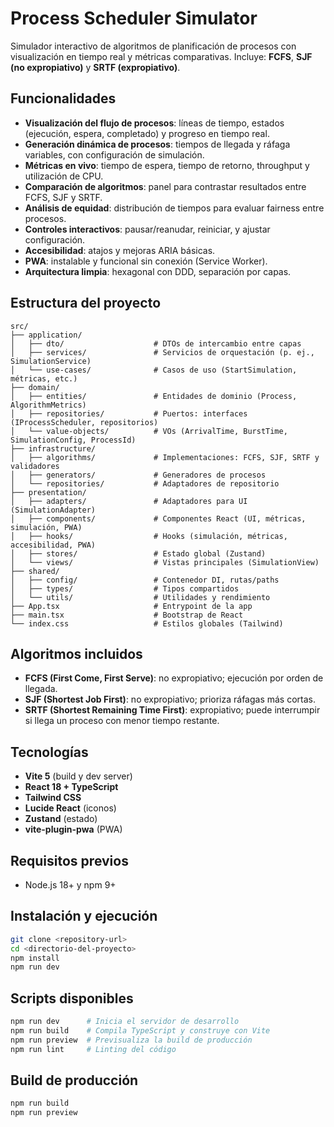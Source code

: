 # Process Scheduler Simulator

Simulador interactivo de algoritmos de planificación de procesos con visualización en tiempo real y métricas comparativas. Incluye: **FCFS**, **SJF (no expropiativo)** y **SRTF (expropiativo)**.

## Funcionalidades

- **Visualización del flujo de procesos**: líneas de tiempo, estados (ejecución, espera, completado) y progreso en tiempo real.
- **Generación dinámica de procesos**: tiempos de llegada y ráfaga variables, con configuración de simulación.
- **Métricas en vivo**: tiempo de espera, tiempo de retorno, throughput y utilización de CPU.
- **Comparación de algoritmos**: panel para contrastar resultados entre FCFS, SJF y SRTF.
- **Análisis de equidad**: distribución de tiempos para evaluar fairness entre procesos.
- **Controles interactivos**: pausar/reanudar, reiniciar, y ajustar configuración.
- **Accesibilidad**: atajos y mejoras ARIA básicas.
- **PWA**: instalable y funcional sin conexión (Service Worker).
- **Arquitectura limpia**: hexagonal con DDD, separación por capas.

## Estructura del proyecto

```
src/
├── application/
│   ├── dto/                    # DTOs de intercambio entre capas
│   ├── services/               # Servicios de orquestación (p. ej., SimulationService)
│   └── use-cases/              # Casos de uso (StartSimulation, métricas, etc.)
├── domain/
│   ├── entities/               # Entidades de dominio (Process, AlgorithmMetrics)
│   ├── repositories/           # Puertos: interfaces (IProcessScheduler, repositorios)
│   └── value-objects/          # VOs (ArrivalTime, BurstTime, SimulationConfig, ProcessId)
├── infrastructure/
│   ├── algorithms/             # Implementaciones: FCFS, SJF, SRTF y validadores
│   ├── generators/             # Generadores de procesos
│   └── repositories/           # Adaptadores de repositorio
├── presentation/
│   ├── adapters/               # Adaptadores para UI (SimulationAdapter)
│   ├── components/             # Componentes React (UI, métricas, simulación, PWA)
│   ├── hooks/                  # Hooks (simulación, métricas, accesibilidad, PWA)
│   ├── stores/                 # Estado global (Zustand)
│   └── views/                  # Vistas principales (SimulationView)
├── shared/
│   ├── config/                 # Contenedor DI, rutas/paths
│   ├── types/                  # Tipos compartidos
│   └── utils/                  # Utilidades y rendimiento
├── App.tsx                     # Entrypoint de la app
├── main.tsx                    # Bootstrap de React
└── index.css                   # Estilos globales (Tailwind)
```

## Algoritmos incluidos

- **FCFS (First Come, First Serve)**: no expropiativo; ejecución por orden de llegada.
- **SJF (Shortest Job First)**: no expropiativo; prioriza ráfagas más cortas.
- **SRTF (Shortest Remaining Time First)**: expropiativo; puede interrumpir si llega un proceso con menor tiempo restante.

## Tecnologías

- **Vite 5** (build y dev server)
- **React 18 + TypeScript**
- **Tailwind CSS**
- **Lucide React** (iconos)
- **Zustand** (estado)
- **vite-plugin-pwa** (PWA)

## Requisitos previos

- Node.js 18+ y npm 9+

## Instalación y ejecución

```bash
git clone <repository-url>
cd <directorio-del-proyecto>
npm install
npm run dev
```

## Scripts disponibles

```bash
npm run dev      # Inicia el servidor de desarrollo
npm run build    # Compila TypeScript y construye con Vite
npm run preview  # Previsualiza la build de producción
npm run lint     # Linting del código
```

## Build de producción

```bash
npm run build
npm run preview
```

